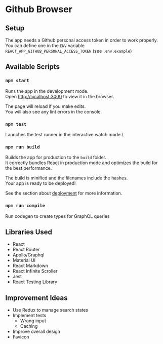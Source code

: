 # Github Browser

## Setup

The app needs a Github personal access token in order to work properly. You can define one in the `ENV` variable `REACT_APP_GITHUB_PERSONAL_ACCESS_TOKEN` (see `.env.example`)

## Available Scripts

### `npm start`

Runs the app in the development mode.\
Open [http://localhost:3000](http://localhost:3000) to view it in the browser.

The page will reload if you make edits.\
You will also see any lint errors in the console.

### `npm test`

Launches the test runner in the interactive watch mode.\

### `npm run build`

Builds the app for production to the `build` folder.\
It correctly bundles React in production mode and optimizes the build for the best performance.

The build is minified and the filenames include the hashes.\
Your app is ready to be deployed!

See the section about [deployment](https://facebook.github.io/create-react-app/docs/deployment) for more information.

### `npm run compile`

Run codegen to create types for GraphQL queries

## Libraries Used

- React
- React Router
- Apollo/Graphql
- Material UI
- React Markdown
- React Infinite Scroller
- Jest
- React Testing Library

## Improvement Ideas

- Use Redux to manage search states
- Implement tests
  - Wrong input
  - Caching
- Improve overall design
- Favicon
